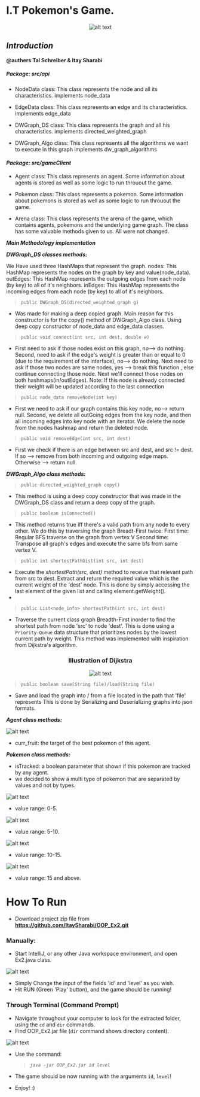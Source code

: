 # I.T Pokemon's Game.

<center>

![alt text](https://i.ibb.co/XyV51Jg/backgroundsecound.jpg)

</center>

## **********************************_Introduction_**********************************

**@authers Tal Schreiber & Itay Sharabi**

##### ***Package: src/api***
* NodeData class:
This class represents the node and all its characteristics.
implements node_data

* EdgeData class: 
This class represents an edge and its characteristics.
implements edge_data

* DWGraph_DS class:
This class represents the graph and all his characteristics.
implements directed_weighted_graph 

* DWGraph_Algo class:
This class represents all the algorithms we want to execute in this graph
implements dw_graph_algorithms

#### ***Package: src/gameClient***
* Agent class: 
This class represents an agent. 
Some information about agents is stored as well as some logic to run throuout the game.

* Pokemon class: 
This class represents a pokemon. 
Some information about pokemons is stored as well as some logic to run throuout the game.
* Arena class:
This class represents the arena of the game, which contains agents, pokemons 
and the underlying game graph.
The class has some valuable methods given to us. All were not changed.

*******************Main Methodology implementation*******************

*********_DWGraph_DS classes methods:_*********

We Have used three HashMaps that represent the graph.
nodes: This HashMap represents the nodes on the graph by key and value(node_data).
outEdges: This HashMap represents the outgoing edges from each node (by key) to all of it's neighbors.
inEdges: This HashMap represents the incoming edges from each node (by key) to all of it's neighbors. 

>`public DWGraph_DS(directed_weighted_graph g)`
* Was made for making a deep copied graph.
Main reason for this constructor is for the copy() method of DWGraph_Algo class.
Using deep copy constructor of node_data and edge_data classes.

>`public void connect(int src, int dest, double w)` 
* First need to ask if those nodes exist on this graph, no--> do nothing.
Second, need to ask if the edge's weight is greater than or equal to 0 (due to the requirement of the interface), no--> do nothing.
Next need to ask if those two nodes are same nodes, yes --> break this function , else continue connecting those node.
Next we'll connect those nodes on both hashmaps(in/outEdges).
Note: If this node is already connected their weight will be updated according to the last connection

>`public node_data removeNode(int key)`
* First we need to ask if our graph contains this key node, no--> return null.
Second, we delete all outGoing edges from the key node, and then all incoming edges into key node with an iterator.
We delete the node from the nodes hashmap and return the deleted node.

>`public void removeEdge(int src, int dest)`
* First we check if there is an edge between src and dest, and src != dest. 
If so --> remove from both incoming and outgoing edge maps.
Otherwise --> return null.

*********_DWGraph_Algo class methods:_*********

>`public directed_weighted_graph copy()` 
* This method is using a deep copy constructor that was made in the DWGraph_DS class and return a deep copy of the graph.

>`public boolean isConnected()`
* This method returns true iff there's a valid path from any node to every other.
We do this by traversing the graph Breadt-First twice: 
First time: Regular BFS traverse on the graph from vertex V
Second time: Transpose all graph's edges and execute the same bfs from same vertex V.

>`public int shortestPathDist(int src, int dest)` 
* Execute the *shortestPath(src, dest)* method to receive that relevant path from src to dest.
Extract and return the required value which is the current weight of the 'dest' node.
This is done by simply accessing the last element of the given list and calling element.getWeight().
* 
>`public List<node_info> shortestPath(int src, int dest)` 
* Traverse the current class graph Breadth-First inorder to find the shortest path from node 'src' to node 'dest'.
This is done using a `Priority-Queue` data structure that prioritizes nodes by the lowest current path by weight.
This method was implemented with inspiration from Dijkstra's algorithm.
<center> 
<h3> Illustration of Dijkstra </h3>

![alt text](https://upload.wikimedia.org/wikipedia/commons/5/57/Dijkstra_Animation.gif)

</center>

>`public boolean save(String file)/load(String file)`
* Save and load the graph into / from a file located in the path that 'file' represents
This is done by Serializing and Deserializing graphs into json formats.

*********_Agent class methods:_*********

![alt text](https://i.ibb.co/VQWPFBx/agent.jpg)

* curr_fruit: the target of the best pokemon of this agent.

*********_Pokemon class methods:_*********
* isTracked: a boolean parameter that shown if this pokemon are tracked by any agent.
* we decided to show a multi type of pokemon that are separated by values and 
not by types.  

![alt text](https://i.ibb.co/fxXCcbQ/lowValue.jpg)
* value range: 0-5.

![alt text](https://i.ibb.co/McYBzxw/medium-Value.jpg)
* value range: 5-10.

![alt text](https://i.ibb.co/N292DD6/picatchu.jpg)
* value range: 10-15.

![alt text](https://i.ibb.co/9c6D7Lb/highvalue.jpg)
* value range: 15 and above.

# How To Run
* Download project zip file from **https://github.com/ItaySharabi/OOP_Ex2.git** 

### Manually:

* Start IntelliJ, or any other Java workspace environment, and open Ex2.java class.

![alt text](https://i.ibb.co/PzVG7S5/Manual-Run.png)

* Simply Change the input of the fields 'id' and 'level' as you wish.
* Hit RUN (Green 'Play' button), and the game should be running! 

### Through Terminal (Command Prompt)

* Navigate throughout your computer to look for the extracted folder, using the `cd` and `dir` commands.
* Find OOP_Ex2.jar file (`dir` command shows directory content).

![alt text](https://i.ibb.co/KjRkST1/run.png)

* Use the command:
    >*`java -jar OOP_Ex2.jar id level`*

* The game should be now running with the arguments `id`, `level`!
* Enjoy! :)



